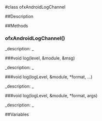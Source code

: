 #class ofxAndroidLogChannel


##Description





##Methods



### ofxAndroidLogChannel()

<!--

_syntax: ofxAndroidLogChannel()_

_name: ofxAndroidLogChannel_

_returns: _

_returns_description: _

_parameters: _

_access: public_

_version_started: 007_

_version_deprecated: _

_summary: _

_constant: False_

_static: no_

_visible: True_

_advanced: False_



-->

_description: _







###void log(level, &module, &msg)

<!--

_syntax: log(level, &module, &msg)_

_name: log_

_returns: void_

_returns_description: _

_parameters: ofLogLevel level, const string &module, const string &msg_

_access: public_

_version_started: 007_

_version_deprecated: _

_summary: _

_constant: False_

_static: no_

_visible: True_

_advanced: False_



-->

_description: _







###void log(logLevel, &module, *format, ...)

<!--

_syntax: log(logLevel, &module, *format, ...)_

_name: log_

_returns: void_

_returns_description: _

_parameters: ofLogLevel logLevel, const string &module, const char *format,..._

_access: public_

_version_started: 007_

_version_deprecated: _

_summary: _

_constant: False_

_static: no_

_visible: True_

_advanced: False_



-->

_description: _







###void log(logLevel, &module, *format, args)

<!--

_syntax: log(logLevel, &module, *format, args)_

_name: log_

_returns: void_

_returns_description: _

_parameters: ofLogLevel logLevel, const string &module, const char *format, va_list args_

_access: public_

_version_started: 007_

_version_deprecated: _

_summary: _

_constant: False_

_static: no_

_visible: True_

_advanced: False_



-->

_description: _







##Variables



